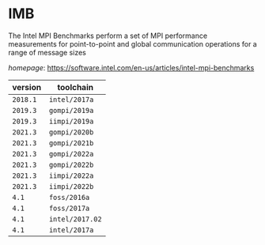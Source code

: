# IMB

The Intel MPI Benchmarks perform a set of MPI performance measurements for point-to-point and  global communication operations for a range of message sizes

*homepage*: <https://software.intel.com/en-us/articles/intel-mpi-benchmarks>

version | toolchain
--------|----------
``2018.1`` | ``intel/2017a``
``2019.3`` | ``gompi/2019a``
``2019.3`` | ``iimpi/2019a``
``2021.3`` | ``gompi/2020b``
``2021.3`` | ``gompi/2021b``
``2021.3`` | ``gompi/2022a``
``2021.3`` | ``gompi/2022b``
``2021.3`` | ``iimpi/2022a``
``2021.3`` | ``iimpi/2022b``
``4.1`` | ``foss/2016a``
``4.1`` | ``foss/2017a``
``4.1`` | ``intel/2017.02``
``4.1`` | ``intel/2017a``
